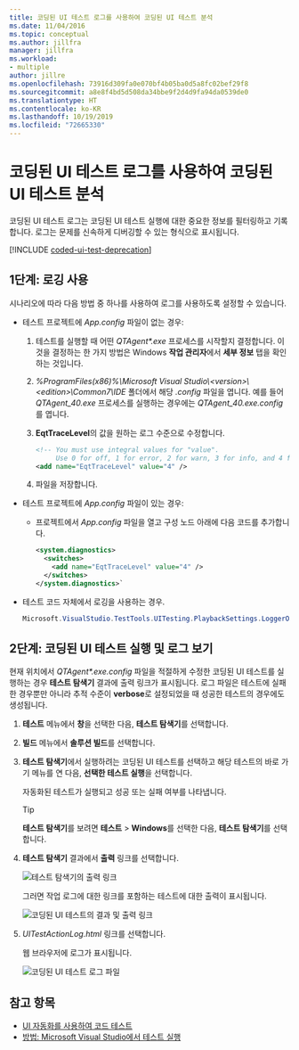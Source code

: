 ```yaml
---
title: 코딩된 UI 테스트 로그를 사용하여 코딩된 UI 테스트 분석
ms.date: 11/04/2016
ms.topic: conceptual
ms.author: jillfra
manager: jillfra
ms.workload:
- multiple
author: jillre
ms.openlocfilehash: 73916d309fa0e070bf4b05ba0d5a8fc02bef29f8
ms.sourcegitcommit: a8e8f4bd5d508da34bbe9f2d4d9fa94da0539de0
ms.translationtype: HT
ms.contentlocale: ko-KR
ms.lasthandoff: 10/19/2019
ms.locfileid: "72665330"
---
```

# <a name="analyzing-coded-ui-tests-using-coded-ui-test-logs"></a>코딩된 UI 테스트 로그를 사용하여 코딩된 UI 테스트 분석

코딩된 UI 테스트 로그는 코딩된 UI 테스트 실행에 대한 중요한 정보를 필터링하고 기록합니다. 로그는 문제를 신속하게 디버깅할 수 있는 형식으로 표시됩니다.

[!INCLUDE [coded-ui-test-deprecation](includes/coded-ui-test-deprecation.md)]

## <a name="step-1-enable-logging"></a>1단계: 로깅 사용

시나리오에 따라 다음 방법 중 하나를 사용하여 로그를 사용하도록 설정할 수 있습니다.

- 테스트 프로젝트에 *App.config* 파일이 없는 경우:

   1. 테스트를 실행할 때 어떤 *QTAgent\*.exe* 프로세스를 시작할지 결정합니다. 이것을 결정하는 한 가지 방법은 Windows **작업 관리자**에서 **세부 정보** 탭을 확인하는 것입니다.

   2. *%ProgramFiles(x86)%\Microsoft Visual Studio\\\<version>\\\<edition>\Common7\IDE* 폴더에서 해당 *.config* 파일을 엽니다. 예를 들어 *QTAgent_40.exe* 프로세스를 실행하는 경우에는 *QTAgent_40.exe.config*를 엽니다.

   2. **EqtTraceLevel**의 값을 원하는 로그 수준으로 수정합니다.

      ```xml
      <!-- You must use integral values for "value".
           Use 0 for off, 1 for error, 2 for warn, 3 for info, and 4 for verbose. -->
      <add name="EqtTraceLevel" value="4" />
      ```

   3. 파일을 저장합니다.

- 테스트 프로젝트에 *App.config* 파일이 있는 경우:

  - 프로젝트에서 *App.config* 파일을 열고 구성 노드 아래에 다음 코드를 추가합니다.

    ```xml
    <system.diagnostics>
      <switches>
        <add name="EqtTraceLevel" value="4" />
      </switches>
    </system.diagnostics>`
    ```

- 테스트 코드 자체에서 로깅을 사용하는 경우.

   ```csharp
   Microsoft.VisualStudio.TestTools.UITesting.PlaybackSettings.LoggerOverrideState = HtmlLoggerState.AllActionSnapshot;
   ```

## <a name="step-2-run-your-coded-ui-test-and-view-the-log"></a>2단계: 코딩된 UI 테스트 실행 및 로그 보기

현재 위치에서 *QTAgent\*.exe.config* 파일을 적절하게 수정한 코딩된 UI 테스트를 실행하는 경우 **테스트 탐색기** 결과에 출력 링크가 표시됩니다. 로그 파일은 테스트에 실패한 경우뿐만 아니라 추적 수준이 **verbose**로 설정되었을 때 성공한 테스트의 경우에도 생성됩니다.

1. **테스트** 메뉴에서 **창**을 선택한 다음, **테스트 탐색기**를 선택합니다.

2. **빌드** 메뉴에서 **솔루션 빌드**를 선택합니다.

3. **테스트 탐색기**에서 실행하려는 코딩된 UI 테스트를 선택하고 해당 테스트의 바로 가기 메뉴를 연 다음, **선택한 테스트 실행**을 선택합니다.

     자동화된 테스트가 실행되고 성공 또는 실패 여부를 나타냅니다.

    > [!TIP]
    > **테스트 탐색기**를 보려면 **테스트** > **Windows**를 선택한 다음, **테스트 탐색기**를 선택합니다.

4. **테스트 탐색기** 결과에서 **출력** 링크를 선택합니다.

     ![테스트 탐색기의 출력 링크](../test/media/cuit_htmlactionlog1.png)

     그러면 작업 로그에 대한 링크를 포함하는 테스트에 대한 출력이 표시됩니다.

     ![코딩된 UI 테스트의 결과 및 출력 링크](../test/media/cuit_htmlactionlog2.png)

5. *UITestActionLog.html* 링크를 선택합니다.

     웹 브라우저에 로그가 표시됩니다.

     ![코딩된 UI 테스트 로그 파일](../test/media/cuit_htmlactionlog3.png)

## <a name="see-also"></a>참고 항목

- [UI 자동화를 사용하여 코드 테스트](../test/use-ui-automation-to-test-your-code.md)
- [방법: Microsoft Visual Studio에서 테스트 실행](https://msdn.microsoft.com/Library/1a1207a9-2a33-4a1e-a1e3-ddf0181b1046)
